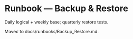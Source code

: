 # Runbook — Backup & Restore

Daily logical + weekly base; quarterly restore tests.

Moved to docs/runbooks/Backup_Restore.md.
